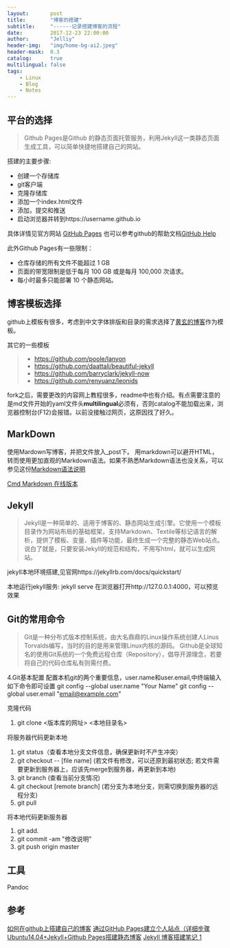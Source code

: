 ```yaml
---
layout:       post
title:        "博客的搭建"
subtitle:     "------记录搭建博客的流程"
date:         2017-12-23 22:00:00
author:       "Jelliy"
header-img:   "img/home-bg-ai2.jpeg"
header-mask:  0.3
catalog:      true
multilingual: false
tags:
    - Linux
    - Blog
    - Notes
---
```



## 平台的选择

> Github Pages是Github 的静态页面托管服务，利用Jekyll这一类静态页面生成工具，可以简单快捷地搭建自己的网站。

搭建的主要步骤:

* 创建一个存储库
* git客户端
* 克隆存储库
* 添加一个index.html文件
* 添加，提交和推送
* 启动浏览器并转到https://username.github.io

具体详情见官方网站 [GitHub Pages](https://pages.github.com/) 
也可以参考github的帮助文档[GitHub Help](https://help.github.com/)

此外Github Pages有一些限制：

* 仓库存储的所有文件不能超过 1 GB
* 页面的带宽限制是低于每月 100 GB 或是每月 100,000 次请求。
* 每小时最多只能部署 10 个静态网站。


## 博客模板选择

github上模板有很多，考虑到中文字体排版和目录的需求选择了[黄玄的博客](https://github.com/Huxpro/huxpro.github.io)作为模板。

其它的一些模板

> * https://github.com/poole/lanyon
> * https://github.com/daattali/beautiful-jekyll
> * https://github.com/barryclark/jekyll-now
> * https://github.com/renyuanz/leonids

fork之后，需要更改的内容网上教程很多，readme中也有介绍。有点需要注意的是md文件开始的yaml文件头**multilingual**必须有，否则catalog不能加载出来，浏览器控制台(F12)会报错。以前没接触过网页，这原因找了好久。


## MarkDown

使用Mardown写博客，并把文件放入_post下。
用markdown可以避开HTML，转而使用更加直观的Markdown语法。如果不熟悉Markdown语法也没关系，可以参见这份[Markdown语法说明](http://wowubuntu.com/markdown/)

[Cmd Markdown 在线版本](https://www.zybuluo.com/mdeditor)

## Jekyll

> Jekyll是一种简单的、适用于博客的、静态网站生成引擎。它使用一个模板目录作为网站布局的基础框架，支持Markdown、Textile等标记语言的解析，提供了模板、变量、插件等功能，最终生成一个完整的静态Web站点。说白了就是，只要安装Jekyll的规范和结构，不用写html，就可以生成网站。

jekyll本地环境搭建,见官网https://jekyllrb.com/docs/quickstart/

本地运行jekyll服务: jekyll serve
在浏览器打开http://127.0.0.1:4000，可以预览效果

## Git的常用命令

> Git是一种分布式版本控制系统，由大名鼎鼎的Linux操作系统创建人Linus Torvalds编写，当时的目的是用来管理Linux内核的源码。
> Github是全球知名的使用Git系统的一个免费远程仓库（Repository），倡导开源理念，若要将自己的代码仓库私有则需付费。

4.Git基本配置
配置本机git的两个重要信息，user.name和user.email,中终端输入如下命令即可设置
git config --global user.name "Your Name"
git config --global user.email "email@example.com"

克隆代码

1. git clone <版本库的网址> <本地目录名>

将服务器代码更新本地

1. git status（查看本地分支文件信息，确保更新时不产生冲突）
2. git checkout -- [file name] (若文件有修改，可以还原到最初状态; 若文件需要更新到服务器上，应该先merge到服务器，再更新到本地)
3. git branch (查看当前分支情况)
4. git checkout [remote branch] (若分支为本地分支，则需切换到服务器的远程分支)
5. git pull

将本地代码更新服务器

1. git add.
2. git commit -am "修改说明"
3. git push origin master



## 工具

Pandoc

## 参考

[如何在github上搭建自己的博客](https://www.cnblogs.com/EX32/p/4479712.html)
[通过GitHub Pages建立个人站点（详细步骤](https://www.cnblogs.com/purediy/archive/2013/03/07/2948892.html)
[Ubuntu14.04+Jekyll+Github Pages搭建静态博客](https://www.cnblogs.com/mo-wang/p/5115266.html)
[Jekyll 博客搭建笔记 1](https://segmentfault.com/a/1190000011629270)

